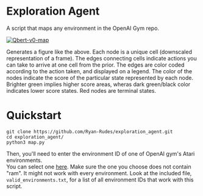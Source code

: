 # Exploration Agent
A script that maps any environment in the OpenAI Gym repo.

<a href="https://ibb.co/GRTZNHp"><img src="https://i.ibb.co/7K43LkC/Qbert-v0-map.jpg" alt="Qbert-v0-map" border="0"></a>

Generates a figure like the above. Each node is a unique cell (downscaled representation of a frame). The edges connecting cells indicate actions you can take to arrive at one cell from the prior. The edges are color coded according to the action taken, and displayed on a legend. The color of the nodes indicate the score of the particular state represented by each node. Brighter green implies higher score areas, wheras dark green/black color indicates lower score states. Red nodes are terminal states.

# Quickstart
```
git clone https://github.com/Ryan-Rudes/exploration_agent.git
cd exploration_agent/
python3 map.py
```
Then, you'll need to enter the environment ID of one of OpenAI gym's Atari environments. \
You can select one [here](https://gym.openai.com/envs/#atari).
Make sure the one you choose does not contain "ram".
It might not work with every environment. Look at the included file, `valid_environments.txt`, for a list of all environment IDs that work with this script.
